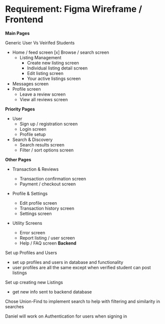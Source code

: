 # Requirement: Figma Wireframe / Frontend

**Main Pages**

Generic User Vs Veirifed Students

- Home / feed screen
  [x] Browse / search screen
  - Listing Management
    - Create new listing screen
    - Individual listing detail screen
    - Edit listing screen
    - Your active listings screen
- Messages screen
- Profile screen
  - Leave a review screen
  - View all reviews screen

**Priority Pages**

- User
  - Sign up / registration screen
  - Login screen
  - Profile setup
- Search & Discovery
  - Search results screen
  - Filter / sort options screen

**Other Pages**

- Transaction & Reviews

  - Transaction confirmation screen
  - Payment / checkout screen

- Profile & Settings
  - Edit profile screen
  - Transaction history screen
  - Settings screen
- Utility Screens
  - Error screen
  - Report listing / user screen
  - Help / FAQ screen
**Backend**

Set up Profiles and Users

- set up profiles and users in database and functionality
- user profiles are all the same except when verified student can post listings

Set up creating new Listings 

- get new info sent to backend database

Chose Union-Find to implement search to help with filtering and similarity in searches


Daniel will work on Authentication for users when signing in
